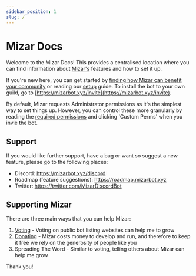 ```yaml
---
sidebar_position: 1
slug: /
---
```


# Mizar Docs
Welcome to the Mizar Docs! This provides a centralised location where you can find information about [Mizar's](https://mizarbot.xyz) features and how to set it up.

If you're new here, you can get started by [finding how Mizar can benefit your community](./about) or reading our [setup](./getting-started/setup) guide. To install the bot to your own guild, go to [https://mizarbot.xyz/invite](https://mizarbot.xyz/invite).

By default, Mizar requests Administrator permissions as it's the simplest way to set things up. However, you can control these more granularly by reading the [required permissions](./getting-started/permissions) and clicking 'Custom Perms' when you invie the bot.

## Support
If you would like further support, have a bug or want so suggest a new feature, please go to the following places:

* Discord: https://mizarbot.xyz/discord
* Roadmap (feature suggestions): https://roadmap.mizarbot.xyz
* Twitter: https://twitter.com/MizarDiscordBot

## Supporting Mizar
There are three main ways that you can help Mizar:

1. [Voting](https://mizarbot.xyz/vote) - Voting on public bot listing websites can help me to grow
2. [Donating](https://mizarbot.xyz/donate) - Mizar costs money to develop and run, and therefore to keep it free we rely on the generosity of people like you
3. Spreading The Word - Similar to voting, telling others about Mizar can help me grow

Thank you!
